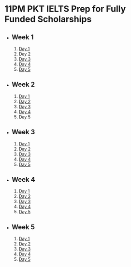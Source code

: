 # 11PM PKT IELTS Prep for Fully Funded Scholarships

- ## Week 1

   1. [Day 1](https://www.facebook.com/iCodeguru/videos/1062545575605824)
   2. [Day 2](https://www.facebook.com/iCodeguru/videos/1605484327069103)
   3. [Day 3](https://www.facebook.com/iCodeguru/videos/2298677503806778)
   4. [Day 4](https://www.facebook.com/iCodeguru/videos/2815432361967603)
   5. [Day 5](https://www.facebook.com/iCodeguru/videos/510372285201062)

- ## Week 2

   1. [Day 1](https://www.facebook.com/iCodeguru/videos/1968924653622153)
   2. [Day 2](https://www.facebook.com/iCodeguru/videos/537396429223818)
   3. [Day 3](https://www.facebook.com/iCodeguru/videos/955668142992018)
   4. [Day 4](https://www.facebook.com/iCodeguru/videos/2036185426833641)
   5. [Day 5](https://www.facebook.com/iCodeguru/videos/512847028234647)

- ## Week 3

   1. [Day 1](https://www.facebook.com/iCodeguru/videos/598946719122155)
   2. [Day 2](https://www.facebook.com/iCodeguru/videos/914733923473112)
   3. [Day 3](https://www.facebook.com/iCodeguru/videos/1297749121217912)
   4. [Day 4](https://www.facebook.com/iCodeguru/videos/1734664024045912)
   5. [Day 5](https://www.facebook.com/iCodeguru/videos/1284384529276723)

- ## Week 4

   1. [Day 1](https://www.facebook.com/iCodeguru/videos/1157211952401660)
   2. [Day 2](https://www.facebook.com/iCodeguru/videos/1084750543140693)
   3. [Day 3](https://www.facebook.com/iCodeguru/videos/1602384057380790)
   4. [Day 4](https://www.facebook.com/iCodeguru/videos/1218727842576515)
   5. [Day 5](https://www.facebook.com/iCodeguru/videos/999238528591377)

- ## Week 5

   1. [Day 1](https://www.facebook.com/iCodeguru/videos/879264051052791)
   2. [Day 2](https://www.facebook.com/iCodeguru/videos/578866818001861)
   3. [Day 3](https://www.facebook.com/iCodeguru/videos/1213094896651795)
   4. [Day 4](https://www.facebook.com/iCodeguru/videos/577153028014944)
   5. [Day 5](https://www.facebook.com/iCodeguru/videos/1291248588972143)

<!-- - ## Week 6

   1. [Day 1](https://www.facebook.com/iCodeguru/videos/1227363261814496)
   2. [Day 2](https://www.facebook.com/iCodeguru/videos/556664280438411)
   3. [Day 3](https://www.facebook.com/iCodeguru/videos/1902710376887128)
   4. [Day 4](https://www.facebook.com/iCodeguru/videos/1655108538694864)
   5. [Day 5](https://www.facebook.com/iCodeguru/videos/1661539455244419) -->

<!-- - ## Week 

   1. [Day 1]()
   2. [Day 2]()
   3. [Day 3]()
   4. [Day 4]()
   5. [Day 5]() -->
